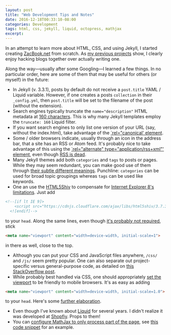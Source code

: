 ```yaml
---
layout: post
title: "Web Development Tips and Notes"
date: 2016-12-18T00:33:10-08:00
categories: Development
tags: html, css, jekyll, liquid, octopress, mathjax
excerpt:
---
```


In an attempt to learn more about HTML, CSS, and using Jekyll, I started creating [ZacBook.net](http://zacbook.net) from scratch. As [my previous projects](http://drz.ac) show, I clearly enjoy hacking blogs together over actually writing one. 

Along the way—usually after some Googling—I learned a few things. In no particular order, here are some of them that may be useful for others (or myself) in the future:

- In Jekyll (v. 3.3.1), posts by default do not receive a `post.title` YAML / Liquid variable. However, if one creates a posts `collection` in their `_config.yml`, then `post.title` will be set to the filename of the post (without the extension). 
- Search engines typically truncate the `name="description"` HTML metadata at [160 characters](https://moz.com/learn/seo/meta-description). This is why many Jekyll templates employ the `truncate: 160` Liquid filter.
- If you want search engines to only list one version of your URL (say, without the index.html), take advantage of the [`rel="canonical' element](https://yoast.com/rel-canonical/).
- Some / older browsers indicate, usually through an icon in the address bar, that a site has an RSS or Atom feed. It's probably nice to take advantage of this using the [`rel="alternate" type="application/rss+xml"' element](http://www.femgeek.co.uk/typeapplicationrssxml-where-for-are-thou/), even though [RSS is dead](https://techcrunch.com/2010/09/13/rss-is-not-not-not-not-not-dead/).
- Many Jekyll themes add both `categories` and `tags` to posts or pages. While they may seem redundant, you can make good use of them through [their subtle different meanings](https://en.support.wordpress.com/posts/categories-vs-tags/). Punchline: `categories` can be used for broad topic groupings whereas `tags` can be used like keywords.
- One an use the [HTML5Shiv](https://en.wikipedia.org/wiki/HTML5_Shiv) to compensate for [Internet Explorer 8's limitations](http://www.w3schools.com/html/html5_browsers.asp). Just add

``` html
<!--[if lt IE 9]>
    <script src="https://cdnjs.cloudflare.com/ajax/libs/html5shiv/3.7.3/html5shiv.js"></script>
  <![endif]-->
```
to your `head`. Along the same lines, even though [it's probably not required](http://stackoverflow.com/questions/6771258/what-does-meta-http-equiv-x-ua-compatible-content-ie-edge-do), stick 

``` html
<meta name="viewport" content="width=device-width, initial-scale=1">
```
in there as well, close to the top.
- Although you can put your CSS and JavaScript files anywhere, `/css/` and `/js/` seem pretty popular. One can also separate out project-specific versus general-purpose code, as detailed on [this StackOverflow post](http://stackoverflow.com/questions/24199004/best-practice-to-organize-javascript-library-css-folder-structure).
- While probably best handled via CSS, one should appropriately [set the viewport](http://www.w3schools.com/css/css_rwd_viewport.asp) to be friendly to mobile browsers. It's as easy as adding

``` html
<meta name="viewport" content="width=device-width, initial-scale=1.0">
```
to your `head`. Here's some [further elaboration](https://webdesign.tutsplus.com/articles/quick-tip-dont-forget-the-viewport-meta-tag--webdesign-5972).
- Even though I've known about [Liquid](https://shopify.github.io/liquid/) for several years. I didn't realize it was developed at [Shopfiy](https://www.shopify.com). Props to them!
- You can [configure MathJax to only process part of the page](https://github.com/mathjax/MathJax/issues/1218), see [this code snippet](http://jsfiddle.net/artur99/1erzqsy6/1/) for an example.

